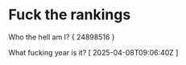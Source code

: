 # Fuck the rankings

Who the hell am I?
{ 24898516 }

What fucking year is it?
[ 2025-04-08T09:06:40Z ]
